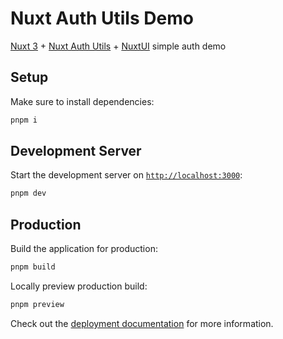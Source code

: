 # Nuxt Auth Utils Demo

[Nuxt 3](https://nuxt.com/docs/getting-started/installation) + [Nuxt Auth Utils](https://nuxt.com/modules/auth-utils) + [NuxtUI](https://ui3.nuxt.dev/getting-started) simple auth demo

## Setup

Make sure to install dependencies:

```sh
pnpm i
```

## Development Server

Start the development server on [`http://localhost:3000`](http://localhost:3000):

```sh
pnpm dev
```

## Production

Build the application for production:

```sh
pnpm build
```

Locally preview production build:

```sh
pnpm preview
```

Check out the [deployment documentation](https://nuxt.com/docs/getting-started/deployment) for more information.
